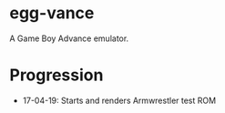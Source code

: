 # egg-vance
A Game Boy Advance emulator.

# Progression
- 17-04-19: Starts and renders Armwrestler test ROM